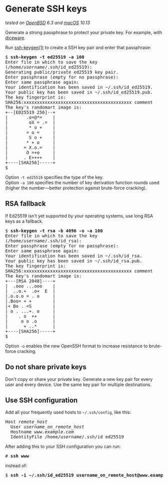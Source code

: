 
# Generate SSH keys

_tested on [OpenBSD](/openbsd/) 6.3 and [macOS](/macos/) 10.13_

Generate a strong passphrase to protect your private key.  For example,
with [diceware](/diceware.html).

Run [ssh-keygen(1)](https://man.openbsd.org/ssh-keygen.1) to create
a SSH key pair and enter that passphrase:

<pre>
$ <b>ssh-keygen -t ed25519 -a 100</b>
Enter file in which to save the key
(/home/<em>username</em>/.ssh/id_ed25519):
Generating public/private ed25519 key pair.
Enter passphrase (empty for no passphrase):
Enter same passphrase again:
Your identification has been saved in ~/.ssh/id_ed25519.
Your public key has been saved in ~/.ssh/id_ed25519.pub.
The key fingerprint is:
SHA256:xxxxxxxxxxxxxxxxxxxxxxxxxxxxxxxxxxxxxxxxx comment
The key's randomart image is:
+--[ED25519 256]--+
|       .o=@*=    |
|        oX = .=  |
|        * o +    |
|       = o =     |
|        S o +    |
|       * + o     |
|      = X.o.=    |
|       O =+o     |
|      . E++++    |
+----[SHA256]-----+
$
</pre>

Option `-t ed25519` specifies the type of the key.<br>Option `-a 100`
specifies the number of key derivation function rounds used (higher
the number&mdash;better protection against brute-force cracking).

## RSA fallback

If Ed25519 isn't yet supported by your operating systems, use long
RSA keys as a fallback.

<pre>
$ <b>ssh-keygen -t rsa -b 4096 -o -a 100</b>
Enter file in which to save the key
(/home/<em>username</em>/.ssh/id_rsa):
Enter passphrase (empty for no passphrase):
Enter same passphrase again:
Your identification has been saved in ~/.ssh/id_rsa.
Your public key has been saved in ~/.ssh/id_rsa.pub.
The key fingerprint is:
SHA256:xxxxxxxxxxxxxxxxxxxxxxxxxxxxxxxxxxxxxxxxx comment
The key's randomart image is:
+---[RSA 2048]----+
|  .ooo ...ooo    |
|  ..o.+  .o+  E  |
|.o.o.o = . o     |
|.Boo= + +        |
|+ Bo . =S        |
| o . ...+. o     |
|    . o  ++      |
|     o o .o      |
|      + ..*      |
+----[SHA256]-----+
$
</pre>

Option `-o` enables the new OpenSSH format to increase resistance to
brute-force cracking.

## Do not share private keys

Don't copy or share your private key. Generate a new key pair for
every user and every device. Use the same key pair for multiple
destinations.

## Use SSH configuration

Add all your frequently used hosts to `~/.ssh/config`, like this:

<pre>
Host <em>remote_host</em>
  User <em>username_on_remote_host</em>
  Hostname <em>www.example.com</em>
  IdentityFile /home/<em>username</em>/.ssh/id_ed25519
</pre>

After adding this to your SSH configuration you can run:

<pre>
# <b>ssh www</b>
</pre>

instead of:

<pre>
$ <b>ssh -i ~/.ssh/id_ed25519 username_on_remote_host@www.example.com</b>
</pre>
